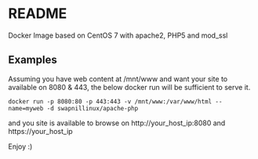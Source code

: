 # README
Docker Image based on CentOS 7 with apache2, PHP5 and mod_ssl

## Examples ##

Assuming you have web content at /mnt/www and want your site to available on 8080 & 443, the below docker run will be sufficient to serve it. 

 `docker run -p 8080:80 -p 443:443 -v /mnt/www:/var/www/html --name=myweb -d swapnillinux/apache-php` 

and you site is available to browse on http://your_host_ip:8080 and https://your_host_ip

Enjoy :)

